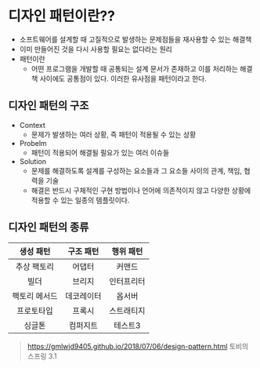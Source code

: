 디자인 패턴이란??
===================================================
* 소프트웨어를 설계할 때 고질적으로 발생하는 문제점들을 재사용할 수 있는 해결책
* 이미 만들어진 것을 다시 사용할 필요는 없다라는 원리
* 패턴이란
  - 어떤 프로그램을 개발할 때 공통되는 설계 문서가 존재하고 이를 처리하는 해결책 사이에도 공통점이 있다. 이러한 유사점을 패턴이라고 한다.
  
디자인 패턴의 구조
----------------------------------------------------
* Context
  - 문제가 발생하는 여러 상황, 즉 패턴이 적용될 수 있는 상황
* Probelm
  - 패턴이 적용되어 해결될 필요가 있는 여러 이슈들
* Solution
  - 문제를 해결하도록 설계를 구성하는 요소들과 그 요소들 사이의 관계, 책임, 협력을 기술
  - 해결은 반드시 구체적인 구현 방법이나 언어에 의존적이지 않고 다양한 상황에 적용할 수 있는 일종의 템플릿이다.
  
디자인 패턴의 종류
--------------------------------------------------------------
|생성 패턴|구조 패턴|행위 패턴|
|:------:|:---:|:---:|
|추상 팩토리|어댑터|커맨드|
|빌더|브리지|인터프리터|
|팩토리 메서드|데코레이터|옵서버|
|프로토타입|프록시|스트래티지|
|싱글톤|컴퍼지트|테스트3|
  
  
  
  
  
  
  
  
  
  
  
  
  
  
  
  
  
  
  
  
  
  
  
  
  
  
  
  
> https://gmlwjd9405.github.io/2018/07/06/design-pattern.html
> 토비의 스프링 3.1
  
  
  
  
  
  
  
  
  
  
  
  
  
  
  
  
  
  
  

